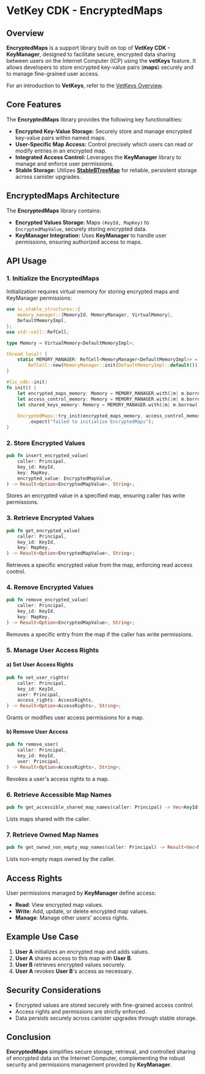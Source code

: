 # VetKey CDK - EncryptedMaps

## Overview

**EncryptedMaps** is a support library built on top of **VetKey CDK - KeyManager**, designed to facilitate secure, encrypted data sharing between users on the Internet Computer (ICP) using the **vetKeys** feature. It allows developers to store encrypted key-value pairs (**maps**) securely and to manage fine-grained user access.

For an introduction to **VetKeys**, refer to the [VetKeys Overview](https://internetcomputer.org/docs/building-apps/network-features/encryption/VetKeys).

## Core Features

The **EncryptedMaps** library provides the following key functionalities:

- **Encrypted Key-Value Storage:** Securely store and manage encrypted key-value pairs within named maps.
- **User-Specific Map Access:** Control precisely which users can read or modify entries in an encrypted map.
- **Integrated Access Control:** Leverages the **KeyManager** library to manage and enforce user permissions.
- **Stable Storage:** Utilizes **[StableBTreeMap](https://crates.io/crates/ic-stable-structures)** for reliable, persistent storage across canister upgrades.

## EncryptedMaps Architecture

The **EncryptedMaps** library contains:

- **Encrypted Values Storage:** Maps `(KeyId, MapKey)` to `EncryptedMapValue`, securely storing encrypted data.
- **KeyManager Integration:** Uses **KeyManager** to handle user permissions, ensuring authorized access to maps.

## API Usage

### 1. Initialize the EncryptedMaps

Initialization requires virtual memory for storing encrypted maps and KeyManager permissions:

```rust
use ic_stable_structures::{
    memory_manager::{MemoryId, MemoryManager, VirtualMemory},
    DefaultMemoryImpl,
};
use std::cell::RefCell;

type Memory = VirtualMemory<DefaultMemoryImpl>;

thread_local! {
    static MEMORY_MANAGER: RefCell<MemoryManager<DefaultMemoryImpl>> =
        RefCell::new(MemoryManager::init(DefaultMemoryImpl::default()));
}

#[ic_cdk::init]
fn init() {
    let encrypted_maps_memory: Memory = MEMORY_MANAGER.with(|m| m.borrow().get(MemoryId::new(0)));
    let access_control_memory: Memory = MEMORY_MANAGER.with(|m| m.borrow().get(MemoryId::new(1)));
    let shared_keys_memory: Memory = MEMORY_MANAGER.with(|m| m.borrow().get(MemoryId::new(2)));
    
    EncryptedMaps::try_init(encrypted_maps_memory, access_control_memory, shared_keys_memory)
        .expect("failed to initialize EncryptedMaps");
}
```

### 2. Store Encrypted Values
```rust
pub fn insert_encrypted_value(
    caller: Principal,
    key_id: KeyId,
    key: MapKey,
    encrypted_value: EncryptedMapValue,
) -> Result<Option<EncryptedMapValue>, String>;
```
Stores an encrypted value in a specified map, ensuring caller has write permissions.

### 3. Retrieve Encrypted Values
```rust
pub fn get_encrypted_value(
    caller: Principal,
    key_id: KeyId,
    key: MapKey,
) -> Result<Option<EncryptedMapValue>, String>;
```
Retrieves a specific encrypted value from the map, enforcing read access control.

### 4. Remove Encrypted Values
```rust
pub fn remove_encrypted_value(
    caller: Principal,
    key_id: KeyId,
    key: MapKey,
) -> Result<Option<EncryptedMapValue>, String>;
```
Removes a specific entry from the map if the caller has write permissions.

### 5. Manage User Access Rights

#### a) Set User Access Rights
```rust
pub fn set_user_rights(
    caller: Principal,
    key_id: KeyId,
    user: Principal,
    access_rights: AccessRights,
) -> Result<Option<AccessRights>, String>;
```
Grants or modifies user access permissions for a map.

#### b) Remove User Access
```rust
pub fn remove_user(
    caller: Principal,
    key_id: KeyId,
    user: Principal,
) -> Result<Option<AccessRights>, String>;
```
Revokes a user's access rights to a map.

### 6. Retrieve Accessible Map Names

```rust
pub fn get_accessible_shared_map_names(caller: Principal) -> Vec<KeyId>;
```
Lists maps shared with the caller.

### 7. Retrieve Owned Map Names

```rust
pub fn get_owned_non_empty_map_names(caller: Principal) -> Result<Vec<MapName>, String>;
```
Lists non-empty maps owned by the caller.

## Access Rights

User permissions managed by **KeyManager** define access:
- **Read**: View encrypted map values.
- **Write**: Add, update, or delete encrypted map values.
- **Manage**: Manage other users' access rights.

## Example Use Case

1. **User A** initializes an encrypted map and adds values.
2. **User A** shares access to this map with **User B**.
3. **User B** retrieves encrypted values securely.
4. **User A** revokes **User B**'s access as necessary.

## Security Considerations

- Encrypted values are stored securely with fine-grained access control.
- Access rights and permissions are strictly enforced.
- Data persists securely across canister upgrades through stable storage.

## Conclusion

**EncryptedMaps** simplifies secure storage, retrieval, and controlled sharing of encrypted data on the Internet Computer, complementing the robust security and permissions management provided by **KeyManager**.

